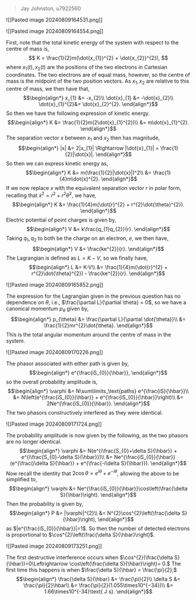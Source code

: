 >Jay Johnston, u7922560

![[Pasted image 20240809164531.png]]

![[Pasted image 20240809164554.png]]

First, note that the total kinetic energy of the system with respect to the centre of mass is,
$$
K = \frac{1}{2}m(\dot{x_{1}}^{2} + \dot{x_{2}}^{2}),
$$
where $x_1(t),x_2(t)$ are the positions of the two electrons in Cartesian coordinates. The two electrons are of equal mass, however, so the centre of mass is the midpoint of the two position vectors. As $x_1,x_2$ are relative to this centre of mass, we then have that,
$$\begin{align*}
x_{1} &= -x_{2}\\
\dot{x}_{1} &= -\dot{x}_{2}\\
\dot{x}_{1}^{2}&= \dot{x}_{2}^{2}.
\end{align*}$$
So then we have the following expression of kinetic energy.
$$\begin{align*}
K &= \frac{1}{2}m(2\dot{x}_{1}^{2})\\
&= m\dot{x}_{1}^{2}.
\end{align*}$$
The separation vector $x$ between $x_{1}$ and $x_{2}$ then has magnitude,
$$\begin{align*}
|x| &= 2|x_{1}| \Rightarrow |\dot{x}_{1}| = \frac{1}{2}|\dot{x}|.
\end{align*}$$
So then we can express kinetic energy as,
$$\begin{align*}
K &= m(\frac{1}{2}|\dot{x}|)^2\\
&= \frac{1}{4}m\dot{x}^{2}.
\end{align*}$$
If we now replace $x$ with the equivalent separation vector $r$ in polar form, recalling that $\dot{x}^{2} = \dot{r}^{2} + r^{2}\dot{\theta}^{2}$, we have,
$$\begin{align*}
K &= \frac{1}{4}m(\dot{r}^{2} + r^{2}\dot{\theta}^{2}).
\end{align*}$$
Electric potential of point charges is given by,
$$\begin{align*}
V &= k\frac{q_{1}q_{2}}{r}.
\end{align*}$$
Taking $q_1,q_2$ to both be the charge on an electron, $e$, we then  have,
$$\begin{align*}
V &= \frac{ke^{2}}{r}.
\end{align*}$$
The Lagrangian is defined as $L = K-V$, so we finally have,
$$\begin{align*}
L &= K-V\\
&= \frac{1}{4}m(\dot{r}^{2} + r^{2}\dot{\theta}^{2}) - \frac{ke^{2}}{r}.
\end{align*}$$

![[Pasted image 20240809165852.png]]

The expression for the Lagrangian given in the previous question has no dependence on $\theta$, i.e., $\frac{\partial L}{\partial \theta} = 0$, so we have a canonical momentum $p_{\theta}$ given by,
$$\begin{align*}
p_{\theta} &= \frac{\partial L}{\partial \dot{\theta}}\\
&= \frac{1}{2}mr^{2}\dot{\theta}.
\end{align*}$$
This is the total angular momentum around the centre of mass in the system.

![[Pasted image 20240809170226.png]]

The phasor associated with either path is given by,
$$\begin{align*}
e^{\frac{iS_{0}}{\hbar}},
\end{align*}$$
so the overall probability amplitude is,
$$\begin{align*}
\varphi &= N\sum\limits_\text{paths} e^{\frac{iS}{\hbar}}\\
&= N\left(e^{\frac{iS_{0}}{\hbar}} + e^{\frac{iS_{0}}{\hbar}}\right)\\
&= 2Ne^{\frac{iS_{0}}{\hbar}}.
\end{align*}$$
The two phasors constructively interfered as they were identical.

![[Pasted image 20240809171724.png]]

The probability amplitude is now given by the following, as the two phasors are no longer identical.
$$\begin{align*}
\varphi &= N(e^{i\frac{S_{0}+\delta S}{\hbar}} + e^{i\frac{S_{0}-\delta S}{\hbar}})\\
&= Ne^{\frac{iS_{0}}{\hbar}}(e^{\frac{i\delta S}{\hbar}} + e^{\frac{-i\delta S}{\hbar}}).
\end{align*}$$
Now recall the identity that $2\cos\theta = e^{i\theta} + e^{-i\theta}$, allowing the above to be simplified to,
$$\begin{align*}
\varphi &= Ne^{\frac{iS_{0}}{\hbar}}\cos\left(\frac{\delta S}{\hbar}\right).
\end{align*}$$
Then the probability is given by,
$$\begin{align*}
P &= |\varphi|^{2}\\
&= N^{2}\cos^{2}\left(\frac{\delta S}{\hbar}\right),
\end{align*}$$
as $|e^{\frac{iS_{0}}{\hbar}}|=1$. So then the number of detected electrons is proportional to $\cos^{2}\left(\frac{\delta S}{\hbar}\right)$.

![[Pasted image 20240809173251.png]]

The first destructive interference occurs when $\cos^{2}(\frac{\delta S}{\hbar})=0\Leftrightarrow \cos\left(\frac{\delta S}{\hbar}\right)= 0.$ The first time this happens is when $\frac{\delta S}{\hbar} = \frac{\pi}{2};$
$$\begin{align*}
\frac{\delta S}{\hbar} &= \frac{\pi}{2}\\
\delta S &= \frac{\pi}{2}\hbar\\
&= \frac{\pi}{2}(1.055\times10^{−34})\\
&= 1.66\times10^{-34}\text{ J s}.
\end{align*}$$
